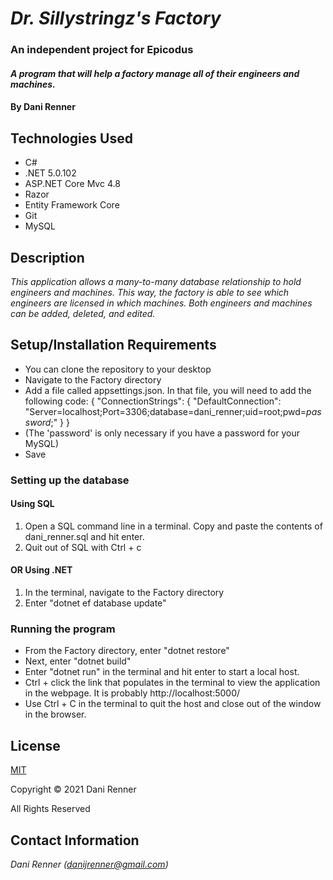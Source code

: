 # _Dr. Sillystringz's Factory_
### An independent project for Epicodus

#### _A program that will help a factory manage all of their engineers and machines._

#### By Dani Renner

## Technologies Used

* C#
* .NET 5.0.102
* <span>ASP.NET</span> Core Mvc 4.8
* Razor
* Entity Framework Core
* Git
* MySQL

## Description

_This application allows a many-to-many database relationship to hold engineers and machines. This way, the factory is able to see which engineers are licensed in which machines. Both engineers and machines can be added, deleted, and edited._

## Setup/Installation Requirements

* You can clone the repository to your desktop
* Navigate to the Factory directory
* Add a file called appsettings.json. In that file, you will need to add the following code:
{
  "ConnectionStrings": {
      "DefaultConnection": "Server=localhost;Port=3306;database=dani_renner;uid=root;pwd=_password_;"
  }
}
* (The 'password' is only necessary if you have a password for your MySQL)
* Save
### Setting up the database
#### Using SQL
1. Open a SQL command line in a terminal. Copy and paste the contents of dani_renner.sql and hit enter.
2. Quit out of SQL with Ctrl + c
#### OR Using .NET
1. In the terminal, navigate to the Factory directory
2. Enter "dotnet ef database update"
### Running the program
* From the Factory directory, enter "dotnet restore"
* Next, enter "dotnet build"
* Enter "dotnet run" in the terminal and hit enter to start a local host. 
* Ctrl + click the link that populates in the terminal to view the application in the webpage. It is probably http://localhost:5000/
* Use Ctrl + C in the terminal to quit the host and close out of the window in the browser.

## License

[MIT](https://opensource.org/licenses/MIT)

Copyright © 2021 Dani Renner

All Rights Reserved

## Contact Information

_Dani Renner (danijrenner@gmail.com)_
